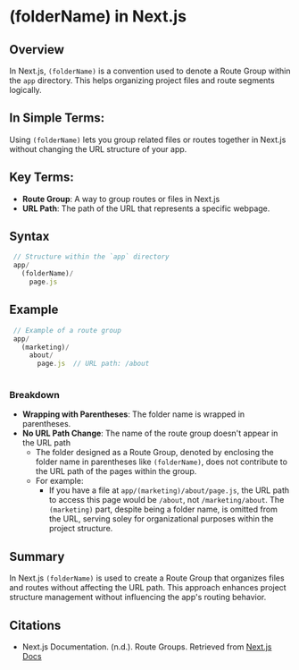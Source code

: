 # (folderName) in Next.js

## Overview
In Next.js, `(folderName)` is a convention used to denote a Route Group within the `app` directory. This helps organizing project files and route segments logically. 

## In Simple Terms: 
Using `(folderName)` lets you group related files or routes together in Next.js without changing the URL structure of your app. 

## Key Terms: 
- **Route Group**: A way to group routes or files in Next.js
- **URL Path**: The path of the URL that represents a specific webpage. 

## Syntax
```js
 // Structure within the `app` directory
 app/
   (folderName)/
     page.js
```

## Example
```js
 // Example of a route group
 app/
   (marketing)/
     about/
       page.js  // URL path: /about
 
```

### Breakdown 
- **Wrapping with Parentheses**: The folder name is wrapped in parentheses. 
- **No URL Path Change**: The name of the route group doesn't appear in the URL path
    - The folder designed as a Route Group, denoted by enclosing the folder name in parentheses like `(folderName)`, does not contribute to the URL path of the pages within the group. 
    - For example: 
        - If you have a file at `app/(marketing)/about/page.js`, the URL path to access this page would be `/about`, not `/marketing/about`. The `(marketing)` part, despite being a folder name, is omitted from the URL, serving soley for organizational purposes within the project structure. 

## Summary 

In Next.js `(folderName)` is used to create a Route Group that organizes files and routes without affecting the URL path. This approach enhances project structure management without influencing the app's routing behavior. 

## Citations

- Next.js Documentation. (n.d.). Route Groups. Retrieved from [Next.js Docs](https://nextjs.org/docs/app/building-your-application/routing/route-groups#convention)
